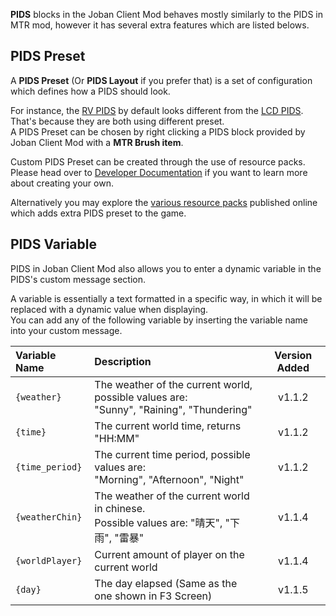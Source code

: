 **PIDS** blocks in the Joban Client Mod behaves mostly similarly to the PIDS in MTR mod, however it has several extra features which are listed belows.

## PIDS Preset
A **PIDS Preset** (Or **PIDS Layout** if you prefer that) is a set of configuration which defines how a PIDS should look.

For instance, the [RV PIDS](../blocks/rv_pids.md) by default looks different from the [LCD PIDS](../blocks/lcd_pids.md). That's because they are both using different preset.  
A PIDS Preset can be chosen by right clicking a PIDS block provided by Joban Client Mod with a **MTR Brush item**.

Custom PIDS Preset can be created through the use of resource packs. Please head over to [Developer Documentation](../../dev/pids/index.md) if you want to learn more about creating your own.

Alternatively you may explore the [various resource packs](https://modrinth.com/resourcepacks?q=pids) published online which adds extra PIDS preset to the game.

## PIDS Variable
PIDS in Joban Client Mod also allows you to enter a dynamic variable in the PIDS's custom message section.

A variable is essentially a text formatted in a specific way, in which it will be replaced with a dynamic value when displaying.  
You can add any of the following variable by inserting the variable name into your custom message.

|Variable Name|Description|Version Added
|:------------|:----------|:----------:|
|`{weather}`|The weather of the current world, possible values are:<br>"Sunny", "Raining", "Thundering"|v1.1.2|
|`{time}`|The current world time, returns "HH:MM"|v1.1.2|
|`{time_period}`|The current time period, possible values are:<br>"Morning", "Afternoon", "Night"|v1.1.2|
|`{weatherChin}`|The weather of the current world in chinese.<br>Possible values are: "晴天", "下雨", "雷暴"|v1.1.4|
|`{worldPlayer}`|Current amount of player on the current world|v1.1.4|
|`{day}`|The day elapsed (Same as the one shown in F3 Screen)|v1.1.5|